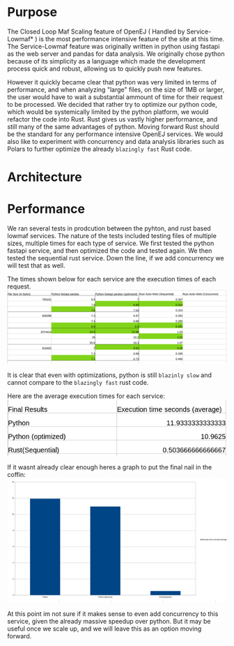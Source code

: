 # Purpose
The Closed Loop Maf Scaling feature of OpenEJ ( Handled by Service-Lowmaf* ) is the most performance intensive feature of the site at this time.
The Service-Lowmaf feature was originally written in python using fastapi as the web server and pandas for data analysis.
We originally chose python because of its simplicity as a language which made the development process quick and robust, allowing us to quickly push new features.

However it quickly became clear that python was very limited in terms of performance, and when analyzing "large" files, on the size of 1MB or larger, the user would have to wait a substantial ammount of time for their request to be processed. 
We decided that rather try to optimize our python code, which would be systemically limited by the python platform, we would refactor the code into Rust.
Rust gives us vastly higher performance, and still many of the same advantages of python. Moving forward Rust should be the standard for any performance intensive OpenEJ services. We would also like to experiment with concurrency and data analysis libraries such as Polars to further optimize the already ```blazingly fast``` Rust code.

# Architecture 

# Performance
We ran several tests in prodcution between the pyhton, and rust based lowmaf services.
The nature of the tests included testing files of multiple sizes, multiple times for each type of service. 
We first tested the python fastapi service, and then optimized the code and tested again. We then tested the sequential rust service. Down the line, if we add concurrency we will test that as well. 

The times shown below for each service are the execution times of each request. 
![Stats](./images/performanceStats.png)

It is clear that even with optimizations, python is still ```blazinly slow``` and cannot compare to the ```blazingly fast``` rust code. 

Here are the average execution times for each service:
![Averages](./images/performanceAverages.png)

If it wasnt already clear enough heres a graph to put the final nail in the coffin:
![Graph](./images/performanceGraph.png)

At this point im not sure if it makes sense to even add concurrency to this service, given the already massive speedup over python. But it may be useful once we scale up, and we will leave this as an option moving forward. 